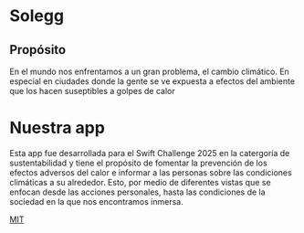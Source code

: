# Solegg 
## Propósito
En el mundo nos enfrentamos a un gran problema, el cambio climático. En especial en ciudades donde la gente se ve expuesta a efectos del ambiente que los hacen suseptibles a golpes de calor
# Nuestra app 
Esta app fue desarrollada para el Swift Challenge 2025 en la catergoría de sustentabilidad y tiene el propósito de fomentar la prevención de los efectos adversos del calor e informar a las personas sobre las condiciones climáticas a su alrededor. Esto, por medio de diferentes vistas que se enfocan desde las acciones personales, hasta las condiciones de la sociedad en la que nos encontramos inmersa.


[MIT](https://choosealicense.com/licenses/mit/)
